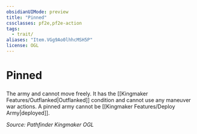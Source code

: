 ```yaml
---
obsidianUIMode: preview
title: "Pinned"
cssclasses: pf2e,pf2e-action
tags:
  - trait/
aliases: "Item.VGg9Ao0lhhcMSH5P"
license: OGL
---
```

# Pinned

### 






The army and cannot move freely. It has the [[Kingmaker Features/Outflanked|Outflanked]] condition and cannot use any maneuver war actions. A pinned army cannot be [[Kingmaker Features/Deploy Army|deployed]].

*Source: Pathfinder Kingmaker*
*OGL*